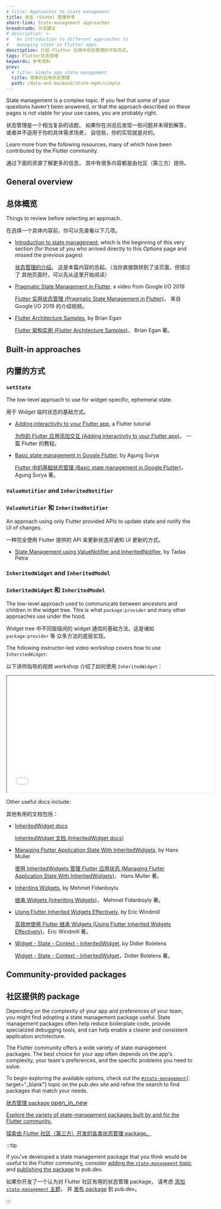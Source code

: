 ```yaml
---
# title: Approaches to state management
title: 状态 (State) 管理参考
short-link: State-management approaches
breadcrumb: 方式建议
# description: >-
#   An introduction to different approaches to
#   managing state in Flutter apps.
description: 介绍 Flutter 应用中状态管理的不同方式。
tags: Flutter状态管理
keywords: 参考资料
prev:
  # title: Simple app state management
  title: 简单的应用状态管理
  path: /data-and-backend/state-mgmt/simple
---
```


State management is a complex topic.
If you feel that some of your questions haven't been answered,
or that the approach described on these pages
is not viable for your use cases, you are probably right.

状态管理是一个相当复杂的话题。
如果你在浏览后发现一些问题并未得到解答，或者并不适用于你的具体需求场景，
自信些，你的实现就是对的。

Learn more from the following resources,
many of which have been contributed by the Flutter community.

通过下面的资源了解更多的信息，
其中有很多内容都是由社区（第三方）提供。

## General overview

## 总体概览

Things to review before selecting an approach.

在选择一个具体内容前，你可以先查看以下几项。

* [Introduction to state management][],
  which is the beginning of this very section
  (for those of you who arrived directly to this _Options_ page
  and missed the previous pages)

  [状态管理的介绍][Introduction to state management]。
  这是本篇内容的总起。（当你直接跳转到了该页面，但错过了
  其他页面时，可以先从这里开始阅读）

* [Pragmatic State Management in Flutter][],
  a video from Google I/O 2019

  [Flutter 实用状态管理 (Pragmatic State Management in Flutter)][Pragmatic State Management in Flutter]，
  来自 Google I/O 2019 的介绍视频。

* [Flutter Architecture Samples][], by Brian Egan

  [Flutter 架构实例 (Flutter Architecture Samples)][Flutter Architecture Samples]，
  Brian Egan 著。

[Flutter Architecture Samples]: https://fluttersamples.com/
[Introduction to state management]: /data-and-backend/state-mgmt/intro
[Pragmatic State Management in Flutter]: {{site.yt.watch}}?v=d_m5csmrf7I

## Built-in approaches

## 内置的方式

### `setState`

The low-level approach to use for widget-specific, ephemeral state.

用于 Widget 临时状态的基础方式。

* [Adding interactivity to your Flutter app][], a Flutter tutorial

  [为你的 Flutter 应用添加交互 (Adding interactivity to your Flutter app)][Adding interactivity to your Flutter app]，
  一篇 Flutter 的教程。

* [Basic state management in Google Flutter][], by Agung Surya

  [Flutter 中的基础状态管理 (Basic state management in Google Flutter)][Basic state management in Google Flutter]，
  Agung Surya 著。

[Adding interactivity to your Flutter app]: /ui/interactivity
[Basic state management in Google Flutter]: {{site.medium}}/@agungsurya/basic-state-management-in-google-flutter-6ee73608f96d

<a id="valuenotifier-inheritednotifier" aria-hidden="true"></a>

### `ValueNotifier` and `InheritedNotifier`

### `ValueNotifier` 和 `InheritedNotifier`

An approach using only Flutter provided APIs to
update state and notify the UI of changes.

一种完全使用 Flutter 提供的 API 
来更新状态并通知 UI 更新的方式。

* [State Management using ValueNotifier and InheritedNotifier][], by Tadas Petra

[State Management using ValueNotifier and InheritedNotifier]: https://www.hungrimind.com/articles/flutter-state-management

<a id="inheritedwidget-inheritedmodel" aria-hidden="true"></a>

### `InheritedWidget` and `InheritedModel`

### `InheritedWidget` 和 `InheritedModel`

The low-level approach used to
communicate between ancestors and children in the widget tree.
This is what `package:provider` and many other approaches use under the hood.

Widget tree 中不同层级间的 widget 通信的基础方法。这是诸如 `package:provider` 等
众多方法的底层实现。

The following instructor-led video workshop covers how to
use `InheritedWidget`:

以下讲师指导的视频 workshop 介绍了如何使用 `InheritedWidget`：

<iframe width="560" height="315" src="{{site.bili.embed}}?aid=248744553&bvid=BV1Wv411W7yF&cid=354736130&page=1&autoplay=false" title="如何使用 inherited widget 管理应用状态" {{site.bili.set}}></iframe>

Other useful docs include:

其他有用的文档包括：

* [InheritedWidget docs][]

  [InheritedWidget 文档 (InheritedWidget docs)][InheritedWidget docs]

* [Managing Flutter Application State With InheritedWidgets][],
  by Hans Muller

  [使用 InheritedWidgets 管理 Flutter 应用状态 (Managing Flutter Application State With InheritedWidgets)][Managing Flutter Application State With InheritedWidgets]，
  Hans Muller 著。

* [Inheriting Widgets][], by Mehmet Fidanboylu

  [继承 Widgets (Inheriting Widgets)][Inheriting Widgets]，
  Mehmet Fidanboyly 著。

* [Using Flutter Inherited Widgets Effectively][], by Eric Windmill

  [高效地使用 Flutter 继承 Widgets (Using Flutter Inherited Widgets Effectively)][Using Flutter Inherited Widgets Effectively]，Eric Windmill 著。

* [Widget - State - Context - InheritedWidget][], by Didier Bolelens

  [Widget - State - Context - InheritedWidget][]，Didier Bolelens 著。

[InheritedWidget docs]: {{site.api}}/flutter/widgets/InheritedWidget-class.html
[Inheriting Widgets]: {{site.medium}}/@mehmetf_71205/inheriting-widgets-b7ac56dbbeb1
[Managing Flutter Application State With InheritedWidgets]: {{site.flutter-medium}}/managing-flutter-application-state-with-inheritedwidgets-1140452befe1
[Using Flutter Inherited Widgets Effectively]: https://ericwindmill.com/articles/inherited_widget/
[Widget - State - Context - InheritedWidget]: https://www.didierboelens.com/2018/06/widget---state---context---inheritedwidget/

## Community-provided packages

## 社区提供的 package

Depending on the complexity of your app and preferences of your team,
you might find adopting a state management package useful.
State management packages often help reduce boilerplate code,
provide specialized debugging tools, and can help
enable a clearer and consistent application architecture.

The Flutter community offers a wide variety of state management packages.
The best choice for your app often depends on the app's complexity,
your team's preferences, and the specific problems you need to solve.

To begin exploring the available options,
check out the [`#state-management`][]{: target="_blank"} topic on the pub.dev site and
refine the search to find packages that match your needs.

<div class="card-grid">
  <a class="card outlined-card" href="{{site.pub}}/packages?q=topic%3Astate-management" target="_blank">
    <div class="card-header">
      <span class="card-title">
        <span><!-- State management packages -->状态管理 package</span>
        <span class="material-symbols" aria-hidden="true" style="font-size: 1rem;" translate="no">open_in_new</span>
      </span>
    </div>
    <div class="card-content">
      <p>Explore the variety of state-management packages built by and for the Flutter community.</p>
      <p>探索由 Flutter 社区（第三方）开发的各类状态管理 package。</p>
    </div>
  </a>
</div>

:::tip

If you've developed a state management package that
you think would be useful to the Flutter community,
consider [adding the `state-management` topic][pub-topics] and
[publishing the package][pub-publish] to pub.dev.

如果你开发了一个认为对 Flutter 社区有用的状态管理 package，
请考虑 [添加 `state-management` 主题][pub-topics]，
并 [发布 package][pub-publish] 到 pub.dev。

:::

[`#state-management`]: {{site.pub}}/packages?q=topic%3Astate-management
[pub-topics]: {{site.dart-site}}/tools/pub/pubspec#topics
[pub-publish]: {{site.dart-site}}/tools/pub/publishing
